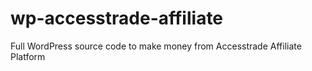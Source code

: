 # wp-accesstrade-affiliate
Full WordPress source code to make money from Accesstrade Affiliate Platform

